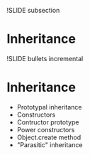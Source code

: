 !SLIDE subsection

# Inheritance #

!SLIDE bullets incremental
# Inheritance #

* Prototypal inheritance
* Constructors
* Contructor prototype
* Power constructors
* Object.create method
* "Parasitic" inheritance

